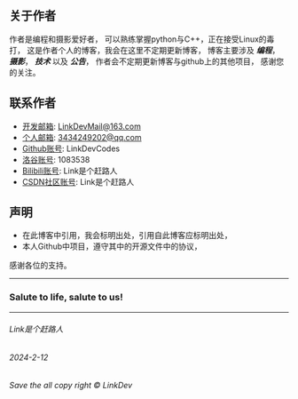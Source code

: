 ## 关于作者
作者是编程和摄影爱好者，
可以熟练掌握python与C++，正在接受Linux的毒打，
这是作者个人的博客，我会在这里不定期更新博客，
博客主要涉及 ***编程***， ***摄影***， ***技术*** 以及 ***公告***，
作者会不定期更新博客与github上的其他项目，
感谢您的关注。

## 联系作者
- [开发邮箱](LinkDevMail@163.com): LinkDevMail@163.com
- [个人邮箱](3434249202@qq.com): 3434249202@qq.com
- [Github账号](https://github.com/LinkDevCodes): LinkDevCodes
- [洛谷账号](https://www.luogu.com.cn/user/1083538): 1083538
- [Bilibili账号](https://b23.tv/TxlDyR7): Link是个赶路人
- [CSDN社区账号](https://blog.csdn.net/Miracle_link): Link是个赶路人

## 声明
- 在此博客中引用，我会标明出处，引用自此博客应标明出处，
- 本人Github中项目，遵守其中的开源文件中的协议，

感谢各位的支持。
- - -
### Salute to life, salute to us!
- - -
###### Link是个赶路人
###### 2024-2-12
###### Save the all copy right © LinkDev
